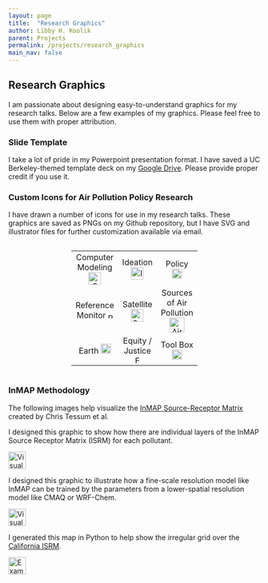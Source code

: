 ```yaml
---
layout: page
title:  "Research Graphics"
author: Libby H. Koolik
parent: Projects
permalink: /projects/research_graphics
main_nav: false
---
```


## Research Graphics

I am passionate about designing easy-to-understand graphics for my research talks. Below are a few examples of my graphics. Please feel free to use them with proper attribution.

### Slide Template
I take a lot of pride in my Powerpoint presentation format. I have saved a UC Berkeley-themed template deck on my [Google Drive](https://docs.google.com/presentation/d/1BjEPyJyxJjpy68SjDzuis9cBn-pb9psQ/edit?usp=sharing&ouid=102404854361369621684&rtpof=true&sd=true). Please provide proper credit if you use it.

### Custom Icons for Air Pollution Policy Research

I have drawn a number of icons for use in my research talks. These graphics are saved as PNGs on my Github repository, but I have SVG and illustrator files for further customization available via email.
<div style="display: flex; justify-content: center;">
  <table style="border: none; width: 50%; table-layout: fixed;">
    <tr>
      <td style="border: none; text-align: center; vertical-align: middle;">
        Computer Modeling
        <a href="{{ site.baseurl }}/assets/research_graphics/computer_model-01.png">
          <img src="{{ site.baseurl }}/assets/research_graphics/computer_model-01.png" alt="Computer Modeling" width="25"/>
        </a>
      </td>
      <td style="border: none; text-align: center; vertical-align: middle;">
        Ideation
        <a href="{{ site.baseurl }}/assets/research_graphics/idea-01.png">
          <img src="{{ site.baseurl }}/assets/research_graphics/idea-01.png" alt="Ideation" width="25"/>
        </a>
      </td>
      <td style="border: none; text-align: center; vertical-align: middle;">
        Policy
        <a href="{{ site.baseurl }}/assets/research_graphics/policy-01.png">
          <img src="{{ site.baseurl }}/assets/research_graphics/policy-01.png" alt="Policy" width="20"/>
        </a>
      </td>
    </tr>
    <tr>
      <td style="border: none; text-align: center; vertical-align: middle;">
        Reference Monitor
        <a href="{{ site.baseurl }}/assets/research_graphics/reference_monitor-01.png">
          <img src="{{ site.baseurl }}/assets/research_graphics/reference_monitor-01.png" alt="Reference Air Pollution Monitor" width="10"/>
        </a>
      </td>
      <td style="border: none; text-align: center; vertical-align: middle;">
        Satellite
        <a href="{{ site.baseurl }}/assets/research_graphics/satellite-01.png">
          <img src="{{ site.baseurl }}/assets/research_graphics/satellite-01.png" alt="Satellites" width="25"/>
        </a>
      </td>
      <td style="border: none; text-align: center; vertical-align: middle;">
        Sources of Air Pollution
        <a href="{{ site.baseurl }}/assets/research_graphics/source_w_plume-01.png">
          <img src="{{ site.baseurl }}/assets/research_graphics/source_w_plume-01.png" alt="Air pollution sources" width="30"/>
        </a>
      </td>
    </tr>
    <tr>
      <td style="border: none; text-align: center; vertical-align: middle;">
        Earth
        <a href="{{ site.baseurl }}/assets/research_graphics/earth.png">
          <img src="{{ site.baseurl }}/assets/research_graphics/earth.png" alt="Earth" width="20"/>
        </a>
      </td>
      <td style="border: none; text-align: center; vertical-align: middle;">
        Equity / Justice
        <a href="{{ site.baseurl }}/assets/research_graphics/equity.png">
          <img src="{{ site.baseurl }}/assets/research_graphics/equity.png" alt="Equity / Justice" width="15"/>
        </a>
      </td>
      <td style="border: none; text-align: center; vertical-align: middle;">
        Tool Box
        <a href="{{ site.baseurl }}/assets/research_graphics/toolbox.png">
          <img src="{{ site.baseurl }}/assets/research_graphics/toolbox.png" alt="Tool Box" width="20"/>
        </a>
      </td>
    </tr>
  </table>
</div>


### InMAP Methodology
The following images help visualize the [InMAP Source-Receptor Matrix](https://zenodo.org/records/7548607) created by Chris Tessum et al.

I designed this graphic to show how there are individual layers of the InMAP Source Receptor Matrix (ISRM) for each pollutant. 

<a href="{{ site.baseurl }}/assets/research_graphics/isrm_layers-01.png">
  <img src="{{ site.baseurl }}/assets/research_graphics/isrm_layers-01.png" alt="Visual representation of the ISRM layers" width="35"/>
</a>

I designed this graphic to illustrate how a fine-scale resolution model like InMAP can be trained by the parameters from a lower-spatial resolution model like CMAQ or WRF-Chem.

<a href="{{ site.baseurl }}/assets/research_graphics/cmaq_to_isrm-fixed-01.png">
  <img src="{{ site.baseurl }}/assets/research_graphics/cmaq_to_isrm-fixed-01.png" alt="Visual representation of how the ISRM is trained on a larger scale chemical-transport model like CMAQ or WRF" width="35"/>
</a>

I generated this map in Python to help show the irregular grid over the [California ISRM](https://zenodo.org/records/7548607).

<a href="{{ site.baseurl }}/assets/research_graphics/example_isrm_grid-01.png">
  <img src="{{ site.baseurl }}/assets/research_graphics/example_isrm_grid-01.png" alt="Example California ISRM grid" width="35"/>
</a>
